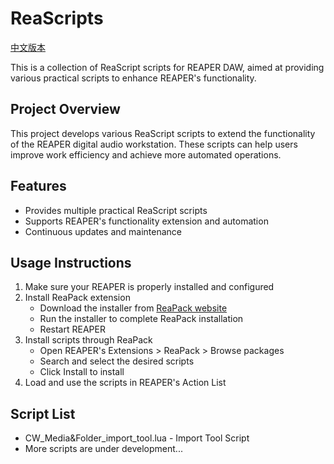 # ReaScripts

[中文版本](README_zh.md)

This is a collection of ReaScript scripts for REAPER DAW, aimed at providing various practical scripts to enhance REAPER's functionality.

## Project Overview

This project develops various ReaScript scripts to extend the functionality of the REAPER digital audio workstation. These scripts can help users improve work efficiency and achieve more automated operations.

## Features

- Provides multiple practical ReaScript scripts
- Supports REAPER's functionality extension and automation
- Continuous updates and maintenance

## Usage Instructions

1. Make sure your REAPER is properly installed and configured
2. Install ReaPack extension
   - Download the installer from [ReaPack website](https://reapack.com/)
   - Run the installer to complete ReaPack installation
   - Restart REAPER
3. Install scripts through ReaPack
   - Open REAPER's Extensions > ReaPack > Browse packages
   - Search and select the desired scripts
   - Click Install to install
4. Load and use the scripts in REAPER's Action List

## Script List

- CW_Media&Folder_import_tool.lua - Import Tool Script
- More scripts are under development...